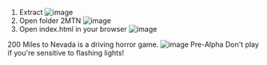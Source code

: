 1. Extract
![image](https://github.com/user-attachments/assets/fc21e911-57f4-48ae-abbd-8f57be6e073b)
2. Open folder 2MTN
![image](https://github.com/user-attachments/assets/d76f9d6b-d537-4284-b7fc-ecbcf3f95769)
3. Open index.html in your browser
![image](https://github.com/user-attachments/assets/9bf17020-b513-4fbb-8e29-c2c0afd5bb7f)

200 Miles to Nevada is a driving horror game.
![image](https://github.com/user-attachments/assets/e2a818dd-51dd-4bcc-ad8e-faf8372a6882)
Pre-Alpha
Don't play if you're sensitive to flashing lights!
